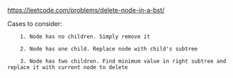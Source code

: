 https://leetcode.com/problems/delete-node-in-a-bst/

Cases to consider:

        1. Node has no children. Simply remove it
        
        2. Node has one child. Replace node with child's subtree
        
        3. Node has two children. Find minimum value in right subtree and replace it with current node to delete
        
      

